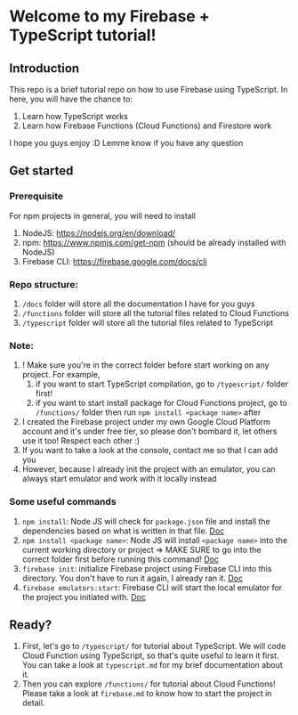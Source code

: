 # Welcome to my Firebase + TypeScript tutorial!

## Introduction
This repo is a brief tutorial repo on how to use Firebase using TypeScript. In here, you will have the chance to:
<br>
1. Learn how TypeScript works
2. Learn how Firebase Functions (Cloud Functions) and Firestore work

I hope you guys enjoy :D Lemme know if you have any question

## Get started
### Prerequisite
For npm projects in general, you will need to install
1. NodeJS: https://nodejs.org/en/download/
2. npm: https://www.npmjs.com/get-npm (should be already installed with NodeJS)
3. Firebase CLI: https://firebase.google.com/docs/cli


### Repo structure:
1. `/docs` folder will store all the documentation I have for you guys
2. `/functions` folder will store all the tutorial files related to Cloud Functions
3. `/typescript` folder will store all the tutorial files related to TypeScript


### Note:
1. ! Make sure you're in the correct folder before start working on any project. For example,
   1. if you want to start TypeScript compilation, go to `/typescript/` folder first!
   2. if you want to start install package for Cloud Functions project, go to `/functions/` folder then run `npm install <package name>` after
2. I created the Firebase project under my own Google Cloud Platform account and it's under free tier, so please don't bombard it, let others use it too! Respect each other :)
3. If you want to take a look at the console, contact me so that I can add you
4. However, because I already init the project with an emulator, you can always start emulator and work with it locally instead


### Some useful commands
1. `npm install`: Node JS will check for `package.json` file and install the dependencies based on what is written in that file. [Doc](https://docs.npmjs.com/cli/install)
2. `npm install <package name>`: Node JS will install `<package name>` into the current working  directory or project => MAKE SURE to go into the correct folder first before running this command! [Doc](https://docs.npmjs.com/cli/install)
3. `firebase init`: initialize Firebase project using Firebase CLI into this directory. You don't have to run it again, I already ran it. [Doc](https://firebase.google.com/docs/cli)
4. `firebase emulators:start`: Firebase CLI will start the local emulator for the project you initiated with. [Doc](https://firebase.google.com/docs/rules/emulator-setup)


## Ready?
1. First, let's go to `/typescript/` for tutorial about TypeScript. We will code Cloud Function using TypeScript, so that's quite useful to learn it first. You can take a look at `typescript.md` for my brief documentation about it.
2. Then you can explore `/functions/` for tutorial about Cloud Functions! Please take a look at `firebase.md` to know how to start the project in detail.
